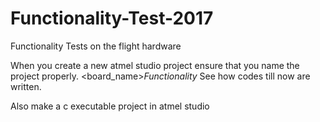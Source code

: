 # Functionality-Test-2017
Functionality Tests on the flight hardware

When you create a new atmel studio project ensure that you name the project properly. 
<board_name>_Functionality_<Name>
See how codes till now are written.  

Also make a c executable project in atmel studio 
